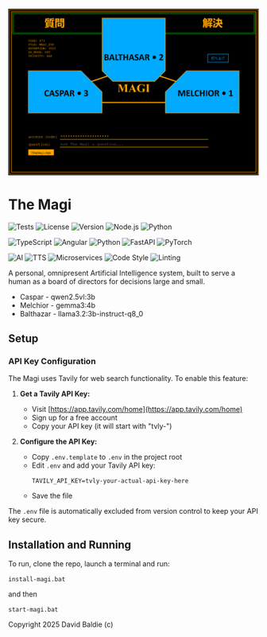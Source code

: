 ![magi ui](./magi_ui.png)

# The Magi

![Tests](https://github.com/baldie/TheMagi/workflows/Build%20and%20Test/badge.svg)
![License](https://img.shields.io/badge/license-ISC-blue.svg)
![Version](https://img.shields.io/badge/version-0.1.0-orange)
![Node.js](https://img.shields.io/badge/node.js-16+-green)
![Python](https://img.shields.io/badge/python-3.11+-blue)

![TypeScript](https://img.shields.io/badge/typescript-%23007ACC.svg?style=for-the-badge&logo=typescript&logoColor=white)
![Angular](https://img.shields.io/badge/angular-%23DD0031.svg?style=for-the-badge&logo=angular&logoColor=white)
![Python](https://img.shields.io/badge/python-3670A0?style=for-the-badge&logo=python&logoColor=ffdd54)
![FastAPI](https://img.shields.io/badge/FastAPI-005571?style=for-the-badge&logo=fastapi)
![PyTorch](https://img.shields.io/badge/PyTorch-%23EE4C2C.svg?style=for-the-badge&logo=PyTorch&logoColor=white)

![AI](https://img.shields.io/badge/AI-Powered-ff69b4)
![TTS](https://img.shields.io/badge/TTS-Chatterbox-purple)
![Microservices](https://img.shields.io/badge/architecture-microservices-brightgreen)
![Code Style](https://img.shields.io/badge/code%20style-prettier-ff69b4.svg)
![Linting](https://img.shields.io/badge/linting-ESLint-4B32C3)

A personal, omnipresent Artificial Intelligence system, built to serve a human as a board of directors for decisions large and small.

* Caspar - qwen2.5vl:3b
* Melchior - gemma3:4b
* Balthazar - llama3.2:3b-instruct-q8_0

## Setup

### API Key Configuration

The Magi uses Tavily for web search functionality. To enable this feature:

1. **Get a Tavily API Key:**
   - Visit [https://app.tavily.com/home](https://app.tavily.com/home)
   - Sign up for a free account
   - Copy your API key (it will start with "tvly-")

2. **Configure the API Key:**
   - Copy `.env.template` to `.env` in the project root
   - Edit `.env` and add your Tavily API key:
     ```
     TAVILY_API_KEY=tvly-your-actual-api-key-here
     ```
   - Save the file

The `.env` file is automatically excluded from version control to keep your API key secure.

## Installation and Running

To run, clone the repo, launch a terminal and run:

```
install-magi.bat
```

and then

```
start-magi.bat
```

Copyright 2025 David Baldie (c)